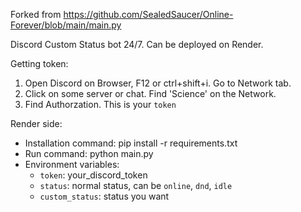 Forked from https://github.com/SealedSaucer/Online-Forever/blob/main/main.py

Discord Custom Status bot 24/7. Can be deployed on Render.

Getting token:
1. Open Discord on Browser, F12 or ctrl+shift+i. Go to Network tab. 
2. Click on some server or chat. Find 'Science' on the Network.
3. Find Authorzation. This is your `token`

Render side:
- Installation command: pip install -r requirements.txt
- Run command: python main.py
- Environment variables:
  - `token`: your_discord_token
  - `status`: normal status, can be `online`, `dnd`, `idle`
  - `custom_status`: status you want
